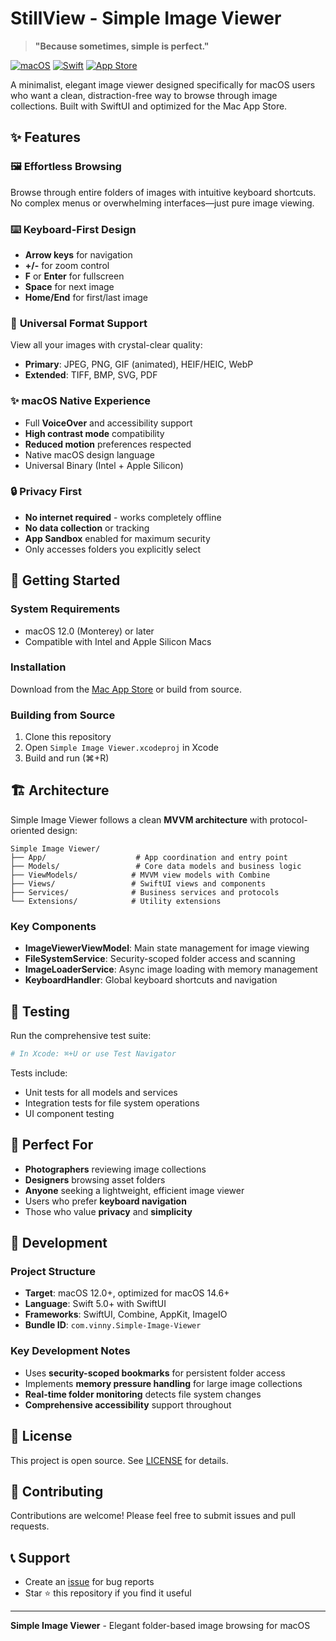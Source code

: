 # StillView - Simple Image Viewer

> **"Because sometimes, simple is perfect."**

[![macOS](https://img.shields.io/badge/macOS-12.0+-blue)](https://www.apple.com/macos/)
[![Swift](https://img.shields.io/badge/Swift-5.0+-orange)](https://swift.org/)
[![App Store](https://img.shields.io/badge/Available_on-Mac_App_Store-blue?logo=apple)](https://apps.apple.com/app/simple-image-viewer/)

A minimalist, elegant image viewer designed specifically for macOS users who want a clean, distraction-free way to browse through image collections. Built with SwiftUI and optimized for the Mac App Store.

## ✨ Features

### 🖼️ **Effortless Browsing**
Browse through entire folders of images with intuitive keyboard shortcuts. No complex menus or overwhelming interfaces—just pure image viewing.

### ⌨️ **Keyboard-First Design**
- **Arrow keys** for navigation
- **+/-** for zoom control
- **F** or **Enter** for fullscreen
- **Space** for next image
- **Home/End** for first/last image

### 🎨 **Universal Format Support**
View all your images with crystal-clear quality:
- **Primary**: JPEG, PNG, GIF (animated), HEIF/HEIC, WebP
- **Extended**: TIFF, BMP, SVG, PDF

### ✨ **macOS Native Experience**
- Full **VoiceOver** and accessibility support
- **High contrast mode** compatibility
- **Reduced motion** preferences respected
- Native macOS design language
- Universal Binary (Intel + Apple Silicon)

### 🔒 **Privacy First**
- **No internet required** - works completely offline
- **No data collection** or tracking
- **App Sandbox** enabled for maximum security
- Only accesses folders you explicitly select

## 🚀 Getting Started

### System Requirements
- macOS 12.0 (Monterey) or later
- Compatible with Intel and Apple Silicon Macs

### Installation
Download from the [Mac App Store](https://apps.apple.com/app/simple-image-viewer/) or build from source.

### Building from Source
1. Clone this repository
2. Open `Simple Image Viewer.xcodeproj` in Xcode
3. Build and run (⌘+R)

## 🏗️ Architecture

Simple Image Viewer follows a clean **MVVM architecture** with protocol-oriented design:

```
Simple Image Viewer/
├── App/                    # App coordination and entry point
├── Models/                 # Core data models and business logic
├── ViewModels/            # MVVM view models with Combine
├── Views/                 # SwiftUI views and components
├── Services/              # Business services and protocols
└── Extensions/            # Utility extensions
```

### Key Components
- **ImageViewerViewModel**: Main state management for image viewing
- **FileSystemService**: Security-scoped folder access and scanning
- **ImageLoaderService**: Async image loading with memory management
- **KeyboardHandler**: Global keyboard shortcuts and navigation

## 🧪 Testing

Run the comprehensive test suite:
```bash
# In Xcode: ⌘+U or use Test Navigator
```

Tests include:
- Unit tests for all models and services
- Integration tests for file system operations
- UI component testing

## 🎯 Perfect For

- **Photographers** reviewing image collections
- **Designers** browsing asset folders
- **Anyone** seeking a lightweight, efficient image viewer
- Users who prefer **keyboard navigation**
- Those who value **privacy** and **simplicity**

## 🔧 Development

### Project Structure
- **Target**: macOS 12.0+, optimized for macOS 14.6+
- **Language**: Swift 5.0+ with SwiftUI
- **Frameworks**: SwiftUI, Combine, AppKit, ImageIO
- **Bundle ID**: `com.vinny.Simple-Image-Viewer`

### Key Development Notes
- Uses **security-scoped bookmarks** for persistent folder access
- Implements **memory pressure handling** for large image collections
- **Real-time folder monitoring** detects file system changes
- **Comprehensive accessibility** support throughout

## 📝 License

This project is open source. See [LICENSE](LICENSE) for details.

## 🤝 Contributing

Contributions are welcome! Please feel free to submit issues and pull requests.

## 📞 Support

- Create an [issue](https://github.com/vscarpenter/SimpleImageViewer/issues) for bug reports
- Star ⭐ this repository if you find it useful

---

**Simple Image Viewer** - Elegant folder-based image browsing for macOS